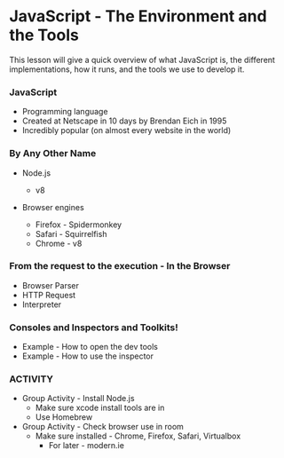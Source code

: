 # JavaScript - The Environment and the Tools

This lesson will give a quick overview of what JavaScript is, the different implementations,
how it runs, and the tools we use to develop it.

### JavaScript
* Programming language
* Created at Netscape in 10 days by Brendan Eich in 1995
* Incredibly popular (on almost every website in the world)


### By Any Other Name
* Node.js
  * v8

* Browser engines
  * Firefox - Spidermonkey
  * Safari - Squirrelfish
  * Chrome - v8

### From the request to the execution - In the Browser
* Browser Parser
* HTTP Request
* Interpreter


### Consoles and Inspectors and Toolkits!
* Example - How to open the dev tools
* Example - How to use the inspector


### ACTIVITY
* Group Activity - Install Node.js
  * Make sure xcode install tools are in
  * Use Homebrew
* Group Activity - Check browser use in room
  * Make sure installed - Chrome, Firefox, Safari, Virtualbox
    * For later - modern.ie
